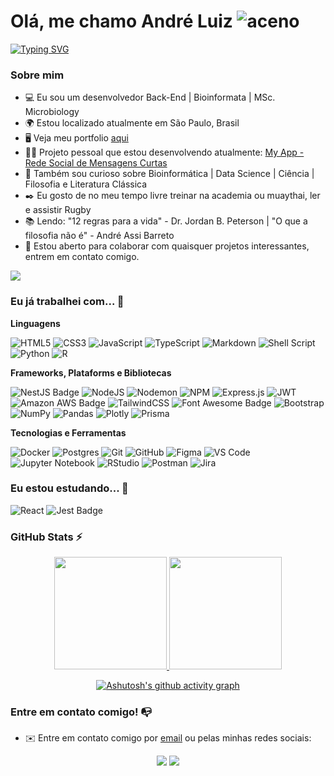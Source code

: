 # Olá, me chamo  André Luiz ![aceno](https://user-images.githubusercontent.com/18350557/176309783-0785949b-9127-417c-8b55-ab5a4333674e.gif)
[![Typing SVG](https://readme-typing-svg.herokuapp.com/?color=000000&size20&center=false&vCenter=false&width=1000&lines=Backend+developer;Bioinformata;MSc.+Microbiologia+-+USP;Bem+Vindo!+:%29)](https://git.io/typing-svg)

### Sobre mim

* 💻 Eu sou um desenvolvedor Back-End | Bioinformata | MSc. Microbiology
* 🌍  Estou localizado atualmente em São Paulo, Brasil
* 🖥️  Veja meu portfolio [aqui](http://andreluiz901.github.io)
* 👨‍💻 Projeto pessoal que estou desenvolvendo atualmente: [My App - Rede Social de Mensagens Curtas](https://my-blog-hgv5.vercel.app)
* 🔎 Também sou curioso sobre Bioinformática | Data Science | Ciência | Filosofia e Literatura Clássica
* ✒️ Eu gosto de no meu tempo livre treinar na academia ou muaythai, ler e assistir Rugby
* 📚 Lendo: "12 regras para a vida" - Dr. Jordan B. Peterson | "O que a filosofia não é" - André Assi Barreto
* 🤝  Estou aberto para colaborar com quaisquer projetos interessantes, entrem em contato comigo.
  
<a href="https://www.github.com/andreluiz901" target="_blank" rel="noreferrer"><img
src="https://img.shields.io/github/followers/andreluiz901?logo=github&style=for-the-badge&color=0891b2&labelColor=1c1917" /></a>

### Eu já trabalhei com... 🔧

**Linguagens**

![HTML5](https://img.shields.io/badge/html5-%23E34F26.svg?style=flat&logo=html5&logoColor=white)
![CSS3](https://img.shields.io/badge/css3-%231572B6.svg?style=flat&logo=css3&logoColor=white)
![JavaScript](https://img.shields.io/badge/javascript-%23323330.svg?style=flat&logo=javascript&logoColor=%23F7DF1E)
![TypeScript](https://img.shields.io/badge/typescript-%23007ACC.svg?style=flat&logo=typescript&logoColor=white)
![Markdown](https://img.shields.io/badge/markdown-%23000000.svg?style=flat&logo=markdown&logoColor=white)
![Shell Script](https://img.shields.io/badge/shell_script-%23121011.svg?style=flat&logo=gnu-bash&logoColor=white)
![Python](https://img.shields.io/badge/python-3670A0?style=flat&logo=python&logoColor=ffdd54)
![R](https://img.shields.io/badge/r-%23276DC3.svg?style=flat&logo=r&logoColor=white)


**Frameworks, Plataforms e Bibliotecas**

![NestJS Badge](https://img.shields.io/badge/NestJS-E0234E?logo=nestjs&logoColor=fff&style=flat)
![NodeJS](https://img.shields.io/badge/node.js-6DA55F?style=flat&logo=node.js&logoColor=white)
![Nodemon](https://img.shields.io/badge/NODEMON-%23323330.svg?style=flat&logo=nodemon&logoColor=%BBDEAD)
![NPM](https://img.shields.io/badge/NPM-%23CB3837.svg?style=flat&logo=npm&logoColor=white)
![Express.js](https://img.shields.io/badge/express.js-%23404d59.svg?style=flat&logo=express&logoColor=%2361DAFB)
![JWT](https://img.shields.io/badge/JWT-black?style=flat&logo=JSON%20web%20tokens)
![Amazon AWS Badge](https://img.shields.io/badge/Amazon%20AWS-232F3E?logo=amazonaws&logoColor=fff&style=flat)
![TailwindCSS](https://img.shields.io/badge/tailwindcss-%2338B2AC.svg?style=flat&logo=tailwind-css&logoColor=white)
![Font Awesome Badge](https://img.shields.io/badge/Font%20Awesome-528DD7?logo=fontawesome&logoColor=fff&style=flat)
![Bootstrap](https://img.shields.io/badge/bootstrap-%238511FA.svg?style=flat&logo=bootstrap&logoColor=white)
![NumPy](https://img.shields.io/badge/numpy-%23013243.svg?style=flat&logo=numpy&logoColor=white)
![Pandas](https://img.shields.io/badge/pandas-%23150458.svg?style=flat&logo=pandas&logoColor=white)
![Plotly](https://img.shields.io/badge/Plotly-%233F4F75.svg?style=flat&logo=plotly&logoColor=white)
![Prisma](https://img.shields.io/badge/Prisma-3982CE?style=flat&logo=Prisma&logoColor=white)

**Tecnologias e Ferramentas**

![Docker](https://img.shields.io/badge/docker-%230db7ed.svg?style=flat&logo=docker&logoColor=white)
![Postgres](https://img.shields.io/badge/postgres-%23316192.svg?style=flat&logo=postgresql&logoColor=white)
![Git](https://img.shields.io/badge/git-%23F05033.svg?style=flat&logo=git&logoColor=white)
![GitHub](https://img.shields.io/badge/github-%23121011.svg?style=flat&logo=github&logoColor=white)
![Figma](https://img.shields.io/badge/figma-%23F24E1E.svg?style=flat&logo=figma&logoColor=white)
![VS Code](https://img.shields.io/badge/VS%20Code-0078d7.svg?style=flat&logo=visual-studio-code&logoColor=white)
![Jupyter Notebook](https://img.shields.io/badge/jupyter-%23FA0F00.svg?style=flat&logo=jupyter&logoColor=white)
![RStudio](https://img.shields.io/badge/RStudio-4285F4?style=flat&logo=rstudio&logoColor=white)
![Postman](https://img.shields.io/badge/Postman-FF6C37?style=flat&logo=postman&logoColor=white)
![Jira](https://img.shields.io/badge/jira-%230A0FFF.svg?style=flat&logo=jira&logoColor=white)


### Eu estou estudando... 🧩

![React](https://img.shields.io/badge/react-%2320232a.svg?style=flat&logo=react&logoColor=%2361DAFB)
![Jest Badge](https://img.shields.io/badge/Jest-C21325?logo=jest&logoColor=fff&style=flat)

### GitHub Stats ⚡
<div align=center>
<a href="https://github.com/andreluiz901">
<img height="180em" src="https://github-readme-stats.vercel.app/api/top-langs/?username=andreluiz901&layout=compact&langs_count=7&theme=dracula&hide=jupyter-notebook&exclude_repo=bioinfo_datascience_and_analysis"/>
<img height="180em" src="https://github-readme-stats.vercel.app/api?username=andreluiz901&show_icons=true&theme=dracula&include_all_commits=true&count_private=true"/>

[![Ashutosh's github activity graph](https://github-readme-activity-graph.vercel.app/graph?username=andreluiz901&area=false&custom_title=My%20Github%20Contributions&title_color=ff6e96&color=f8f8f2&bg_color=282a36&area_color=282a36&point=ff6e96)](https://github.com/ashutosh00710/github-readme-activity-graph)  
</div>

### Entre em contato comigo! 📭
* ✉️  Entre em contato comigo por [email](mailto:silva.ala82@gmail.com) ou pelas minhas redes sociais:
<div align=center>
  <a href="https://www.linkedin.com/in/andreluiz3" target="_blank"><img src="https://img.shields.io/badge/-LinkedIn-%230077B5?style=for-the-badge&logo=linkedin&logoColor=white" target="_blank"></a>
  <a href="https://medium.com/@silva.ala82" target="_blank"><img src="https://img.shields.io/badge/Medium-12100E?style=for-the-badge&logo=medium&logoColor=white" target="_blank"></a></div>

